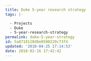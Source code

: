 ```yaml
---
title: Duke 5-year research strategy
tags: |-

  - Projects
  - Duke
  - 5-year-research-strategy
permalink: duke-5-year-strategy
id: 5a8718128d8e8500220c73f4
updated: '2018-04-25 17:14:53'
date: 2018-02-16 17:42:42
---
```

